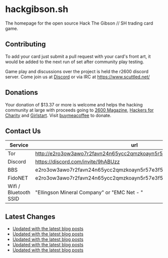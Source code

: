 # hackgibson.sh
The homepage for the open source Hack The Gibson // SH trading card game.


## Contributing

To add your card just submit a pull request with your card's front art, it would be added to the next run of set after community play testing.

Game play and discussions over the project is held the r2600 discord server. Come join us at [Discord](https://discord.com/invite/9hABUzz) or via IRC at https://www.scuttled.net/


## Donations

Your donation of $13.37 or more is welcome and helps the hacking community at large with proceeds going to [2600 Magazine](https://2600.com/), [Hackers for Charity](https://hackersforcharity.org) and [Girlstart](https://girlstart.org).  Visit [buymeacoffee](https://www.buymeacoffee.com/hackgibson.sh) to donate.


## Contact Us

Service | url
-|-
Tor | http://e2ro3ow3awo7r2favn24n65ycc2qmzkoayn5r57e3f56nvjwdcgg32ad.onion
Discord | https://discord.com/invite/9hABUzz
BBS | e2ro3ow3awo7r2favn24n65ycc2qmzkoayn5r57e3f56nvjwdcgg32ad.onion:23
FidoNET | e2ro3ow3awo7r2favn24n65ycc2qmzkoayn5r57e3f56nvjwdcgg32ad.onion:24554
Wifi / Bluetooth SSID | "Ellingson Mineral Company" or "EMC Net - <fidonet address>"

## Latest Changes
<!-- BLOG-POST-LIST:START -->
- [Updated with the latest blog posts](https://github.com/DFW2600/hackgibson.sh/commit/e0c0cc720514909b91d22ad6e15431a9e9d58b6f)
- [Updated with the latest blog posts](https://github.com/DFW2600/hackgibson.sh/commit/76d34b8e0bcd69706c2752c5117587ba90e71ae0)
- [Updated with the latest blog posts](https://github.com/DFW2600/hackgibson.sh/commit/c602c239652ab35b06b3a650df19e17df66091b1)
- [Updated with the latest blog posts](https://github.com/DFW2600/hackgibson.sh/commit/55edb1bd7c2f9317960a5422112d94dcabd473bd)
- [Updated with the latest blog posts](https://github.com/DFW2600/hackgibson.sh/commit/dcbe18dcf71f7b57a651f8cd23623425f0a448ab)
<!-- BLOG-POST-LIST:END -->
